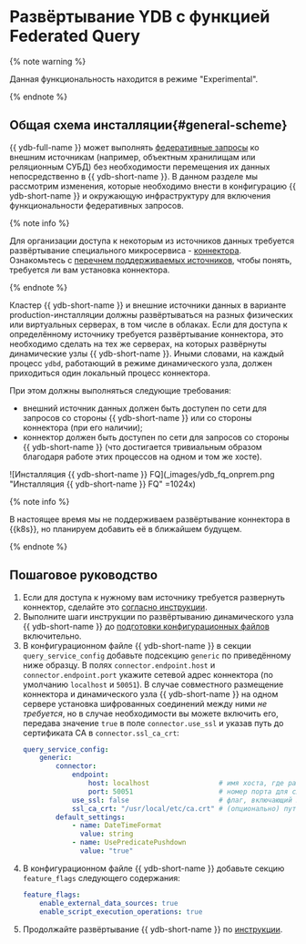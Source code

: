 # Развёртывание YDB с функцией Federated Query

{% note warning %}

Данная функциональность находится в режиме "Experimental".

{% endnote %}

## Общая схема инсталляции{#general-scheme}

{{ ydb-full-name }} может выполнять [федеративные запросы](../../concepts/federated_query/index.md) ко внешним источникам (например, объектным хранилищам или реляционным СУБД) без необходимости перемещения их данных непосредственно в {{ ydb-short-name }}. В данном разделе мы рассмотрим изменения, которые необходимо внести в конфигурацию {{ ydb-short-name }} и окружающую инфраструктуру для включения функциональности федеративных запросов. 

{% note info %}

Для организации доступа к некоторым из источников данных требуется развёртывание специального микросервиса - [коннектора](../../concepts/federated_query/architecture.md#connectors). Ознакомьтесь c [перечнем поддерживаемых источников](../../concepts/federated_query/architecture.md#supported-datasources), чтобы понять, требуется ли вам установка коннектора.

{% endnote %}
 
Кластер {{ ydb-short-name }} и внешние источники данных в варианте production-инсталляции должны развёртываться на разных физических или виртуальных серверах, в том числе в облаках. Если для доступа к определённому источнику требуется развёртывание коннектора, это необходимо сделать на тех же серверах, на которых развёрнуты динамические узлы {{ ydb-short-name }}. Иными словами, на каждый процесс `ydbd`, работающий в режиме динамического узла, должен приходиться один локальный процесс коннектора. 

При этом должны выполняться следующие требования:
* внешний источник данных должен быть доступен по сети для запросов со стороны {{ ydb-short-name }} или со стороны коннектора (при его наличии);
* коннектор должен быть доступен по сети для запросов со стороны {{ ydb-short-name }} (что достигается тривиальным образом благодаря работе этих процессов на одном и том же хосте).

![Инсталляция {{ ydb-short-name }} FQ](_images/ydb_fq_onprem.png "Инсталляция {{ ydb-short-name }} FQ" =1024x)

{% note info %}

В настоящее время мы не поддерживаем развёртывание коннектора в {{k8s}}, но планируем добавить её в ближайшем будущем.

{% endnote %}

## Пошаговое руководство

1. Если для доступа к нужному вам источнику требуется развернуть коннектор, сделайте это [согласно инструкции](./connector.md).
1. Выполните шаги инструкции по развёртыванию динамического узла {{ ydb-short-name }} до [подготовки конфигурационных файлов](./deploy-ydb-on-premises.md#config) включительно.
1. В конфигурационном файле {{ ydb-short-name }} в секции `query_service_config` добавьте подсекцию `generic` по приведённому ниже образцу. В полях `connector.endpoint.host` и `connector.endpoint.port` укажите сетевой адрес коннектора (по умолчанию `localhost` и `50051`). В случае совместного размещение коннектора и динамического узла {{ ydb-short-name }} на одном сервере установка шифрованных соединений между ними *не требуется*, но в случае необходимости вы можете включить его, передава значение `true` в поле `connector.use_ssl` и указав путь до сертификата CA в `connector.ssl_ca_crt`:
    ```yaml
    query_service_config:
        generic:
            connector:
                endpoint:
                    host: localhost                 # имя хоста, где развернут коннектор
                    port: 50051                     # номер порта для слушающего сокета коннектора
                use_ssl: false                      # флаг, включающий шифрование соединений
                ssl_ca_crt: "/usr/local/etc/ca.crt" # (опционально) путь к сертификату CA
            default_settings:
                - name: DateTimeFormat
                  value: string
                - name: UsePredicatePushdown
                  value: "true"
    ```
1. В конфигурационном файле {{ ydb-short-name }} добавьте секцию `feature_flags` следующего содержания:
    ```yaml
    feature_flags:
        enable_external_data_sources: true
        enable_script_execution_operations: true
    ```
1. Продолжайте развёртывание {{ ydb-short-name }} по [инструкции](./deploy-ydb-on-premises.md). 
